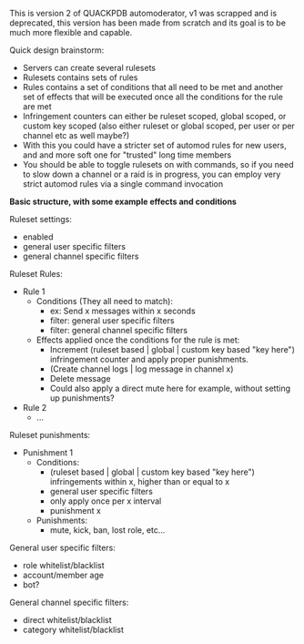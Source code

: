 This is version 2 of QUACKPDB automoderator, v1 was scrapped and is deprecated, this version has been made from scratch and its goal is to be much more flexible and capable.

Quick design brainstorm:
 - Servers can create several rulesets
 - Rulesets contains sets of rules
 - Rules contains a set of conditions that all need to be met and another set of effects that will be executed once all the conditions for the rule are met
 - Infringement counters can either be ruleset scoped, global scoped, or custom key scoped (also either ruleset or global scoped, per user or per channel etc as well maybe?)
 - With this you could have a stricter set of automod rules for new users, and and more soft one for "trusted" long time members
 - You should be able to toggle rulesets on with commands, so if you need to slow down a channel or a raid is in progress, you can employ very strict automod rules via a single command invocation

**Basic structure, with some example effects and conditions**

Ruleset settings:
 - enabled
 - general user specific filters
 - general channel specific filters

Ruleset Rules:
 - Rule 1
     + Conditions (They all need to match):
         * ex: Send x messages within x seconds
         * filter: general user specific filters
         * filter: general channel specific filters
     + Effects applied once the conditions for the rule is met:
         * Increment (ruleset based | global | custom key based "key here") infringement counter and apply proper punishments.
         * (Create channel logs | log message in channel x)
         * Delete message
         * Could also apply a direct mute here for example, without setting up punishments?
 - Rule 2
     + ...

Ruleset punishments:
 - Punishment 1
     + Conditions:
         *  (ruleset based | global | custom key based "key here") infringements within x, higher than or equal to x
         * general user specific filters
         * only apply once per x interval
         * punishment x
     + Punishments:
         * mute, kick, ban, lost role, etc...

General user specific filters:
 - role whitelist/blacklist
 - account/member age
 - bot?

General channel specific filters:
 - direct whitelist/blacklist
 - category whitelist/blacklist
